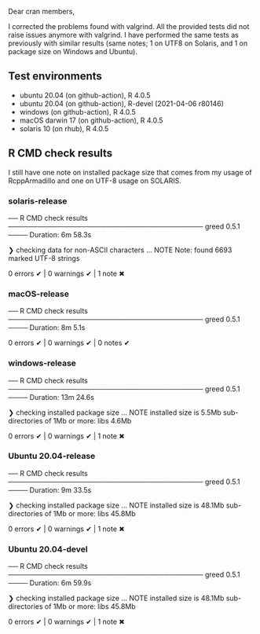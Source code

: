 Dear cran members,

I corrected the problems found with valgrind. All the provided tests did not raise issues anymore with valgrind. I have performed the same tests as previously with similar results (same notes; 1 on UTF8 on Solaris, and 1 on package size on Windows and Ubuntu).  

## Test environments

* ubuntu 20.04 (on github-action), R 4.0.5 
* ubuntu 20.04 (on github-action), R-devel (2021-04-06 r80146)
* windows (on github-action), R 4.0.5
* macOS darwin 17 (on github-action), R 4.0.5 
* solaris 10 (on rhub), R 4.0.5

## R CMD check results

I still have one note on installed package size that comes from my usage of RcppArmadillo and one on UTF-8 usage on SOLARIS.

### solaris-release

── R CMD check results ──────────────────────────────────────── greed 0.5.1 ────
Duration: 6m 58.3s

❯ checking data for non-ASCII characters ... NOTE
  Note: found 6693 marked UTF-8 strings
    
0 errors ✔ | 0 warnings ✔ | 1 note ✖

### macOS-release

── R CMD check results ──────────────────────────────────────── greed 0.5.1 ────
Duration: 8m 5.1s

0 errors ✔ | 0 warnings ✔ | 0 notes ✔

### windows-release
── R CMD check results ──────────────────────────────────────── greed 0.5.1 ────
Duration: 13m 24.6s

❯ checking installed package size ... NOTE
    installed size is 5.5Mb
    sub-directories of 1Mb or more:
      libs  4.6Mb

0 errors ✔ | 0 warnings ✔ | 1 note ✖

### Ubuntu 20.04-release


── R CMD check results ──────────────────────────────────────── greed 0.5.1 ────
Duration: 9m 33.5s

❯ checking installed package size ... NOTE
    installed size is 48.1Mb
    sub-directories of 1Mb or more:
      libs  45.8Mb

0 errors ✔ | 0 warnings ✔ | 1 note ✖

### Ubuntu 20.04-devel

 ── R CMD check results ──────────────────────────────────────── greed 0.5.1 ────
Duration: 6m 59.9s

❯ checking installed package size ... NOTE
    installed size is 48.1Mb
    sub-directories of 1Mb or more:
      libs  45.8Mb

0 errors ✔ | 0 warnings ✔ | 1 note ✖


